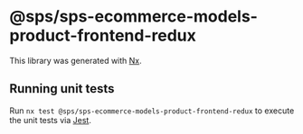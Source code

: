 # @sps/sps-ecommerce-models-product-frontend-redux

This library was generated with [Nx](https://nx.dev).

## Running unit tests

Run `nx test @sps/sps-ecommerce-models-product-frontend-redux` to execute the unit tests via [Jest](https://jestjs.io).
